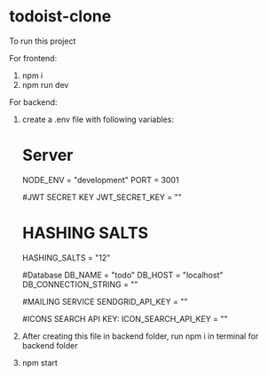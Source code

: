 # todoist-clone

To run this project

For frontend:
1. npm i
2. npm run dev

For backend:
1. create a .env file with following variables:
   # Server
    NODE_ENV = "development"
    PORT = 3001

    #JWT SECRET KEY
    JWT_SECRET_KEY = ""

    # HASHING SALTS
    HASHING_SALTS = "12"

    #Database
    DB_NAME = "todo"
    DB_HOST = "localhost"
    DB_CONNECTION_STRING = ""

    #MAILING SERVICE
    SENDGRID_API_KEY = ""

    #ICONS SEARCH API KEY:
    ICON_SEARCH_API_KEY = ""
2. After creating this file in backend folder, run npm i in terminal for backend folder
3. npm start
